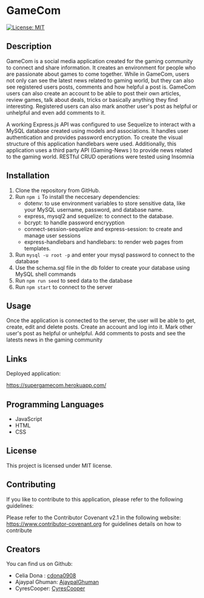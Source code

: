 # GameCom

[![License: MIT](https://img.shields.io/badge/License-MIT-yellow.svg)](https://opensource.org/licenses/MIT)

## Description

GameCom is a social media application created for the gaming community to connect and share information. It creates an environment for people who are passionate about games to come together. While in GameCom, users not only can see the latest news related to gaming world, but they can also see registered users posts, comments and how helpful a post is.
GameCom users can also create an account to be able to post their own articles, review games, talk about deals, tricks or basically anything they find interesting. Registered users can also mark another user's post as helpful or unhelpful and even add comments to it.

A working Express.js API was configured to use Sequelize to interact with a MySQL database created using models and associations. It handles user authentication and provides password encryption. To create the visual structure of this application handlebars were used. Additionally, this application uses a third party API (Gaming-News ) to provide news related to the gaming world. RESTful CRUD operations were tested using Insomnia


## Installation

1. Clone the repository from GitHub. 
2. Run `npm i`  To install the neccesary dependencies:
   - dotenv: to use environment variables to store sensitive data, like your MySQL username, password, and database name.
   - express, mysql2 and sequelize: to connect to the database.
   - bcrypt: to handle password encryyption
   - connect-session-sequelize and express-session: to create and manage user sessions
   - express-handlebars and handlebars: to render web pages from templates.
3. Run `mysql -u root -p` and enter your mysql password to connect to the database
4. Use the schema.sql file in the db folder to create your database using MySQL shell commands
5. Run `npm run seed` to seed data to the database
6. Run `npm start` to connect to the server 

## Usage  

Once the application is connected to the server, the user will be able to get, create, edit and delete posts. Create an account and log into it. Mark other user's post as helpful or unhelpful. Add comments to posts and see the latests news in the gaming community

## Links

Deployed application:

https://supergamecom.herokuapp.com/

## Programming Languages

  * JavaScript
  * HTML
  * CSS

## License

  This project is licensed under MIT license. 

## Contributing
  
  If you like to contribute to this application, please refer to the following guidelines:

  Please refer to the Contributor Covenant v2.1 in the following  website: https://www.contributor-covenant.org for guidelines details on how to contribute

## Creators

You can find us on Github:

* Celia Dona : [cdona0908](https://github.com/cdona0908) <br>
* Ajaypal Ghuman: [AjaypalGhuman](https://github.com/AjaypalGhuman) <br>
* CyresCooper: [CyresCooper](https://github.com/CyresCooper) <br>

